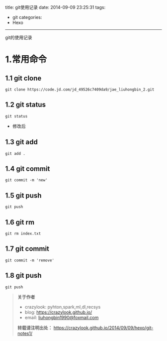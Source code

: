 title: git使用记录
date: 2014-09-09 23:25:31
tags:
- git
categories:
- Hexo
---
git的使用记录
# 1.常用命令

## 1.1 git clone
```{bash}
git clone https://code.jd.com/jd_49526c7409da9/jae_liuhongbin_2.git
```

## 1.2 git status
```{bash}
git status
```

- 修改后

## 1.3 git add
```{bash}
git add .
```

## 1.4 git commit
```{bash}
git commit -m 'new'
```

## 1.5 git push
```{bash}
git push
```

## 1.6 git rm
```{bash}
git rm index.txt
```


## 1.7 git commit
```{bash}
git commit -m 'remove'
```

## 1.8 git push
```{bash}
git push
```

<!--more-->
>**关于作者**
>- crazylook: pyhton,spark,ml,dl,recsys
>- blog: https://crazylook.github.io/
>- email: liuhongbin1990@foxmail.com
>
>**转载请注明出处：**
>https://crazylook.github.io/2014/09/09/hexo/git-notes1/

